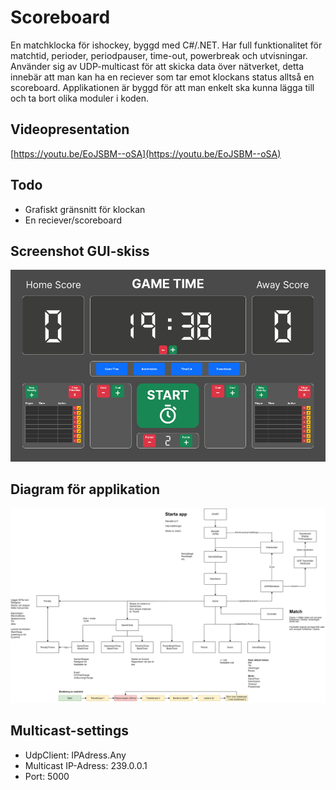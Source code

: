 # Scoreboard
En matchklocka för ishockey, byggd med C#/.NET. Har full funktionalitet för matchtid, perioder, periodpauser, time-out, powerbreak och utvisningar. 
Använder sig av UDP-multicast för att skicka data över nätverket, detta innebär att man kan ha en reciever som tar emot klockans status alltså en scoreboard. Applikationen är byggd för att man enkelt ska kunna lägga till och ta bort olika moduler i koden.

## Videopresentation
[https://youtu.be/EoJSBM--oSA](https://youtu.be/EoJSBM--oSA)

## Todo
- Grafiskt gränsnitt för klockan
- En reciever/scoreboard

## Screenshot GUI-skiss
![GUI Screenshot](https://github.com/bayville/dt071g-projekt/blob/main/gui.png)

## Diagram för applikation
![Scoreboard Diagram](https://github.com/bayville/dt071g-projekt/blob/main/Scoreboard.gh.drawio.svg)

## Multicast-settings
- UdpClient: IPAdress.Any
- Multicast IP-Adress: 239.0.0.1
- Port: 5000
